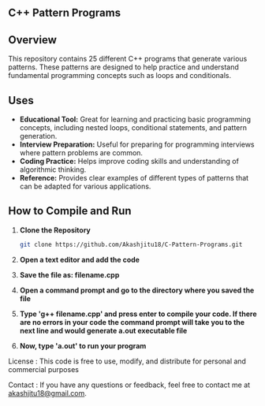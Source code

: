 ## C++ Pattern Programs

## Overview

This repository contains 25 different C++ programs that generate various  patterns. These patterns are designed to help practice and understand fundamental programming concepts such as loops and conditionals.

## Uses

- **Educational Tool:** Great for learning and practicing basic programming concepts, including nested loops, conditional statements, and pattern generation.
- **Interview Preparation:** Useful for preparing for programming interviews where pattern problems are common.
- **Coding Practice:** Helps improve coding skills and understanding of algorithmic thinking.
- **Reference:** Provides clear examples of different types of patterns that can be adapted for various applications.

## How to Compile and Run

1. **Clone the Repository**

   ```sh
   git clone https://github.com/Akashjitu18/C-Pattern-Programs.git

   
2. **Open a text editor and add the code** 

3. **Save the file as: filename.cpp**

4. **Open a command prompt and go to the directory where you saved the file**

5. **Type 'g++ filename.cpp' and press enter to compile your code. If there are no errors in your code the command prompt will take you to the next line and would generate a.out executable file**

6. **Now, type 'a.out' to run your program**


License :
This code is free to use, modify, and distribute for personal and commercial purposes

Contact :
If you have any questions or feedback, feel free to contact me at akashjitu18@gmail.com.

